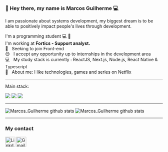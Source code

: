 ### 👋 Hey there, my name is **Marcos Guilherme** 💻


I am passionate about systems development, my biggest dream is to be able to positively impact people's lives through development. 

I'm a programming student  :computer:
:rocket: &nbsp;
 <br/> I'm working at  **Fortics - Support analyst.**
 <br/> :blue_heart: &nbsp; Seeking to join Front-end 
 <br/> :blush: &nbsp; I accept any opportunity up to internships in the development area 
 <br/> :computer: &nbsp; My study stack is currently : ReactJS, Next.js, Node.js, React Native & Typescript
 <br/> 💬  &nbsp; About me: I like technologies, games and series on Netflix 
 ___
Main stack:
<div>
  <link rel="stylesheet" href="https://cdn.jsdelivr.net/gh/devicons/devicon@v2.13.0/devicon.min.css">
  <img src="https://icongr.am/devicon/html5-original.svg?size=48&color=currentColor" />
  <img src="https://icongr.am/devicon/css3-original.svg?size=48&color=currentColor" />
  <img src="https://icongr.am/devicon/javascript-original.svg?size=48&color=currentColor" />
</div>

 ___
![Marcos_Guilherme github stats](https://github-readme-stats.vercel.app/api?username=marcosguilherm&theme=material-palenight&show_icons=true)
![Marcos_Guilherme github stats](https://github-readme-stats.vercel.app/api/top-langs/?username=marcosguilherm&theme=material-palenight&layout=compact)
 
 ___
### My contact
<a target="_blank" href="https://www.linkedin.com/in/marcos-guilherme-193557149/">
  <img align="left" alt="LinkdeIN" width="32px" src="https://logospng.org/download/linkedin/logo-linkedin-icon-512.png" />
</a>
<a target="_blank" href="mailto:marcosguilherme.ti@gmail.com">
  <img align="left" alt="Gmail" width="32px" src="https://logospng.org/download/gmail/logo-gmail-512.png" />
</a>
</br>

<br />
